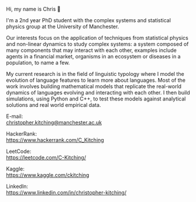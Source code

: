 Hi, my name is Chris 👋  

I'm a 2nd year PhD student with the complex systems and statistical physics group at the University of Manchester.  

Our interests focus on the application of techniques from statistical physics and non-linear dynamics to study complex systems: a system composed of many components 
that may interact with each other, examples include agents in a financial market, organisms in an ecosystem or diseases in a population, to name a few.

My current research is in the field of linguistic typology where I model the evolution of language features to learn more about languages. Most of the work involves 
building mathematical models that replicate the real-world dynamics of languages evolving and interacting with each other. I then build simulations, using Python 
and C++, to test these models against analytical solutions and real world empirical data. 

E-mail:   
christopher.kitching@manchester.ac.uk

HackerRank:  
https://www.hackerrank.com/C_Kitching

LeetCode:  
https://leetcode.com/C-Kitching/

Kaggle:  
https://www.kaggle.com/ckitching

LinkedIn:  
https://www.linkedin.com/in/christopher-kitching/

<!---
C-Kitching/C-Kitching is a ✨ special ✨ repository because its `README.md` (this file) appears on your GitHub profile.
You can click the Preview link to take a look at your changes.
--->
